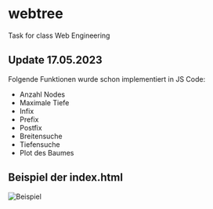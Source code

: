 # webtree
Task for class Web Engineering


## Update 17.05.2023

Folgende Funktionen wurde schon implementiert in JS Code:

- Anzahl Nodes
- Maximale Tiefe
- Infix
- Prefix
- Postfix
- Breitensuche
- Tiefensuche
- Plot des Baumes

## Beispiel der index.html

![Beispiel](/Pfad/zum/bild.png)

